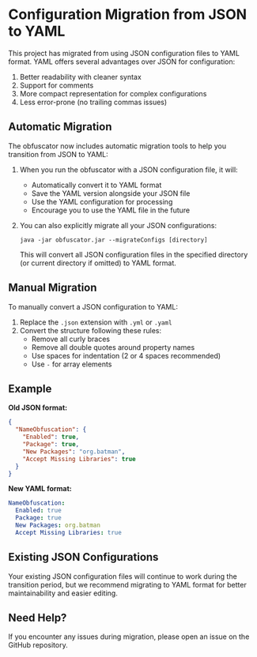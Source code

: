 # Configuration Migration from JSON to YAML

This project has migrated from using JSON configuration files to YAML format. YAML offers several advantages over JSON for configuration:

1. Better readability with cleaner syntax
2. Support for comments
3. More compact representation for complex configurations
4. Less error-prone (no trailing commas issues)

## Automatic Migration

The obfuscator now includes automatic migration tools to help you transition from JSON to YAML:

1. When you run the obfuscator with a JSON configuration file, it will:
   - Automatically convert it to YAML format
   - Save the YAML version alongside your JSON file
   - Use the YAML configuration for processing
   - Encourage you to use the YAML file in the future

2. You can also explicitly migrate all your JSON configurations:
   ```
   java -jar obfuscator.jar --migrateConfigs [directory]
   ```
   This will convert all JSON configuration files in the specified directory (or current directory if omitted) to YAML format.

## Manual Migration

To manually convert a JSON configuration to YAML:

1. Replace the `.json` extension with `.yml` or `.yaml`
2. Convert the structure following these rules:
   - Remove all curly braces
   - Remove all double quotes around property names
   - Use spaces for indentation (2 or 4 spaces recommended)
   - Use `-` for array elements

## Example

**Old JSON format:**
```json
{
  "NameObfuscation": {
    "Enabled": true,
    "Package": true,
    "New Packages": "org.batman",
    "Accept Missing Libraries": true
  }
}
```

**New YAML format:**
```yaml
NameObfuscation:
  Enabled: true
  Package: true
  New Packages: org.batman
  Accept Missing Libraries: true
```

## Existing JSON Configurations

Your existing JSON configuration files will continue to work during the transition period, but we recommend migrating to YAML format for better maintainability and easier editing.

## Need Help?

If you encounter any issues during migration, please open an issue on the GitHub repository. 